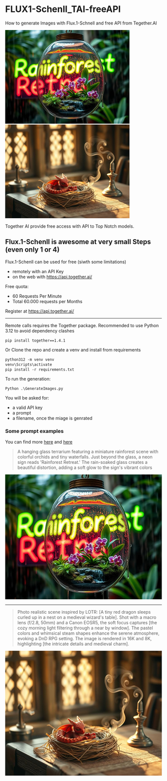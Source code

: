 # FLUX1-Schenll_TAI-freeAPI
How to generate Images with Flux.1-Schnell and free API from Tegether.AI

<img src='https://github.com/fabiomatricardi/FLUX1-Schenll_TAI-freeAPI/raw/main/terrarium.png' height=300> <img src='https://github.com/fabiomatricardi/FLUX1-Schenll_TAI-freeAPI/raw/main/dragon.png' height=300>

Together AI provide free access with API to Top Notch models.

## Flux.1-Schenll is awesome at very small Steps (even only 1 or 4)

Flux.1-Schenll can be used for free (siwth some limitations)
- remotely with an API Key
- on the web with https://api.together.ai/

Free quota:
- 60 Requests Per Minute
- Total 60.000 requests per Months

Register at https://api.together.ai/

---

Remote calls requires the Together package. Recommended to use Python 3.12 to avoid dependency clashes
```
pip install together==1.4.1
```

Or Clone the repo and create a venv and install from requirements
```
python312 -m venv venv
venv\Scripts\activate
pip install -r requirements.txt
```

To run the generation:
```
Python .\GenerateImages.py
```
You will be asked for:
- a valid API key
- a prompt
- a filename, once the miage is genrated


### Some prompt examples
You can find more [here](https://getimg.ai/blog/flux-1-prompt-guide-pro-tips-and-common-mistakes-to-avoid) and [here](https://aimlapi.com/blog/master-the-art-of-ai-top-10-prompts-for-flux-1-by-black-forests-labs)


> A hanging glass terrarium featuring a miniature rainforest scene with colorful orchids and tiny waterfalls. Just beyond the glass, a neon sign reads 'Rainforest Retreat.' The rain-soaked glass creates a beautiful distortion, adding a soft glow to the sign's vibrant colors

<img src='https://github.com/fabiomatricardi/FLUX1-Schenll_TAI-freeAPI/raw/main/terrarium.png' height=400> 


---


> Photo realistic scene inspired by LOTR: [A tiny red dragon sleeps curled up in a nest on a medieval wizard's table]. Shot with a macro lens (f/2.8, 50mm) and a Canon EOSR5, the soft focus captures [the cozy morning light filtering through a near by window]. The pastel colors and whimsical steam shapes enhance the serene atmosphere, evoking a DnD RPG setting. The image is rendered in 16K and 8K, highlighting [the intricate details and medieval charm].

<img src='https://github.com/fabiomatricardi/FLUX1-Schenll_TAI-freeAPI/raw/main/dragon.png' height=400>









